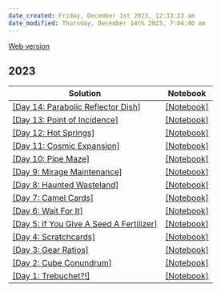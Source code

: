 ```yaml
---
date_created: Friday, December 1st 2023, 12:33:23 am
date_modified: Thursday, December 14th 2023, 7:04:40 am
---
```


[Web version](https://saberzero1.github.io/advent-of-code/)

## 2023

| Solution | Notebook |
| --- | --- |
| [\[Day 14: Parabolic Reflector Dish\]](https://saberzero1.github.io/advent-of-code/2023/day/14.html) | [\[Notebook\]](solutions/2023/day/14.ipynb) |
| [\[Day 13: Point of Incidence\]](https://saberzero1.github.io/advent-of-code/2023/day/13.html) | [\[Notebook\]](solutions/2023/day/13.ipynb) |
| [\[Day 12: Hot Springs\]](https://saberzero1.github.io/advent-of-code/2023/day/12.html) | [\[Notebook\]](solutions/2023/day/12.ipynb) |
| [\[Day 11: Cosmic Expansion\]](https://saberzero1.github.io/advent-of-code/2023/day/11.html) | [\[Notebook\]](solutions/2023/day/11.ipynb) |
| [\[Day 10: Pipe Maze\]](https://saberzero1.github.io/advent-of-code/2023/day/10.html) | [\[Notebook\]](solutions/2023/day/10.ipynb) |
| [\[Day 9: Mirage Maintenance\]](https://saberzero1.github.io/advent-of-code/2023/day/9.html) | [\[Notebook\]](solutions/2023/day/9.ipynb) |
| [\[Day 8: Haunted Wasteland\]](https://saberzero1.github.io/advent-of-code/2023/day/8.html) | [\[Notebook\]](solutions/2023/day/8.ipynb) |
| [\[Day 7: Camel Cards\]](https://saberzero1.github.io/advent-of-code/2023/day/7.html) | [\[Notebook\]](solutions/2023/day/7.ipynb) |
| [\[Day 6: Wait For It\]](https://saberzero1.github.io/advent-of-code/2023/day/6.html) | [\[Notebook\]](solutions/2023/day/6.ipynb) |
| [\[Day 5: If You Give A Seed A Fertilizer\]](https://saberzero1.github.io/advent-of-code/2023/day/5.html) | [\[Notebook\]](solutions/2023/day/5.ipynb) |
| [\[Day 4: Scratchcards\]](https://saberzero1.github.io/advent-of-code/2023/day/4.html) | [\[Notebook\]](solutions/2023/day/4.ipynb) |
| [\[Day 3: Gear Ratios\]](https://saberzero1.github.io/advent-of-code/2023/day/3.html) | [\[Notebook\]](solutions/2023/day/3.ipynb) |
| [\[Day 2: Cube Conundrum\]](https://saberzero1.github.io/advent-of-code/2023/day/2.html) | [\[Notebook\]](solutions/2023/day/2.ipynb) |
| [\[Day 1: Trebuchet?!\]](https://saberzero1.github.io/advent-of-code/2023/day/1.html) | [\[Notebook\]](solutions/2023/day/1.ipynb) |
